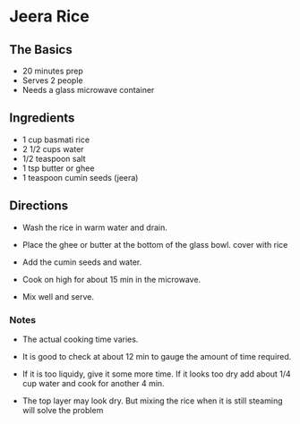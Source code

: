 # Jeera Rice

## The Basics
* 20 minutes prep
* Serves 2 people
* Needs a glass microwave container

## Ingredients

* 1 cup basmati rice
* 2 1/2 cups water
* 1/2 teaspoon salt
* 1 tsp butter or ghee
* 1 teaspoon cumin seeds (jeera)


## Directions

* Wash the rice in warm water and drain.

* Place the ghee or butter at the bottom of the glass bowl. cover with rice

* Add the cumin seeds and water.

* Cook on high for about 15 min in the microwave.

* Mix well and serve.


### Notes

* The actual cooking time varies.

* It is good to check at about 12 min to gauge the amount of time required.

* If it is too liquidy, give it some more time. If it looks too dry add about 1/4 cup water and cook for another 4 min.

* The top layer may look dry. But mixing the rice when it is still steaming will solve the problem
